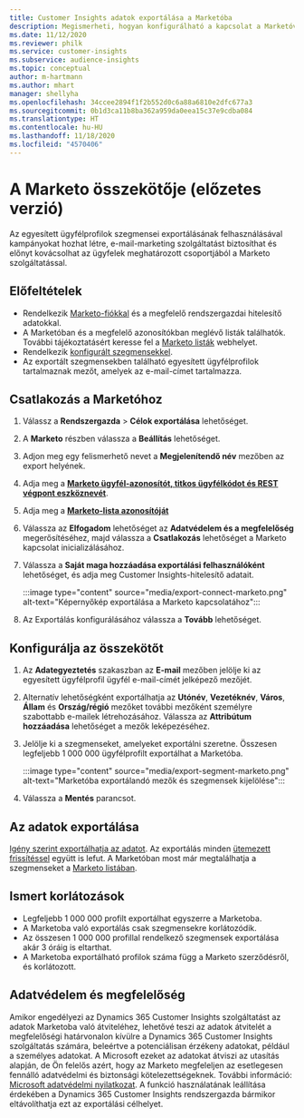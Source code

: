 ```yaml
---
title: Customer Insights adatok exportálása a Marketóba
description: Megismerheti, hogyan konfigurálható a kapcsolat a Marketóval.
ms.date: 11/12/2020
ms.reviewer: philk
ms.service: customer-insights
ms.subservice: audience-insights
ms.topic: conceptual
author: m-hartmann
ms.author: mhart
manager: shellyha
ms.openlocfilehash: 34ccee2894f1f2b552d0c6a88a6810e2dfc677a3
ms.sourcegitcommit: 0b1d3ca11b8ba362a959da0eea15c37e9cdba084
ms.translationtype: HT
ms.contentlocale: hu-HU
ms.lasthandoff: 11/18/2020
ms.locfileid: "4570406"
---
```

# <a name="connector-for-marketo-preview"></a>A Marketo összekötője (előzetes verzió)

Az egyesített ügyfélprofilok szegmensei exportálásának felhasználásával kampányokat hozhat létre, e-mail-marketing szolgáltatást biztosíthat és előnyt kovácsolhat az ügyfelek meghatározott csoportjából a Marketo szolgáltatással.

## <a name="prerequisites"></a>Előfeltételek

-   Rendelkezik [Marketo-fiókkal](https://login.marketo.com/) és a megfelelő rendszergazdai hitelesítő adatokkal.
-   A Marketóban és a megfelelő azonosítókban meglévő listák találhatók. További tájékoztatásért keresse fel a [Marketo listák](https://docs.marketo.com/display/public/DOCS/Understanding+Static+Lists) webhelyet.
-   Rendelkezik [konfigurált szegmensekkel](segments.md).
-   Az exportált szegmensekben található egyesített ügyfélprofilok tartalmaznak mezőt, amelyek az e-mail-címet tartalmazza.

## <a name="connect-to-marketo"></a>Csatlakozás a Marketóhoz

1. Válassz a **Rendszergazda** > **Célok exportálása** lehetőséget.

1. A **Marketo** részben válassza a **Beállítás** lehetőséget.

1. Adjon meg egy felismerhető nevet a **Megjelenítendő név** mezőben az export helyének.

1. Adja meg a **[Marketo ügyfél-azonosítót, titkos ügyfélkódot és REST végpont eszköznevét](https://developers.marketo.com/rest-api/authentication/)**.

1. Adja meg a **[Marketo-lista azonosítóját](https://docs.marketo.com/display/public/DOCS/Understanding+Static+Lists)** 

1. Válassza az **Elfogadom** lehetőséget az **Adatvédelem és a megfelelőség** megerősítéséhez, majd válassza a **Csatlakozás** lehetőséget a Marketo kapcsolat inicializálásához.

1. Válassza a **Saját maga hozzáadása exportálási felhasználóként** lehetőséget, és adja meg Customer Insights-hitelesítő adatait.

   :::image type="content" source="media/export-connect-marketo.png" alt-text="Képernyőkép exportálása a Marketo kapcsolatához":::

1. Az Exportálás konfigurálásához válassza a **Tovább** lehetőséget.

## <a name="configure-the-connector"></a>Konfigurálja az összekötőt

1. Az **Adategyeztetés** szakaszban az **E-mail** mezőben jelölje ki az egyesített ügyfélprofil ügyfél e-mail-címét jelképező mezőjét. 

1. Alternatív lehetőségként exportálhatja az **Utónév**, **Vezetéknév**, **Város**, **Állam** és **Ország/régió** mezőket további mezőként személyre szabottabb e-mailek létrehozásához. Válassza az **Attribútum hozzáadása** lehetőséget a mezők leképezéséhez.

1. Jelölje ki a szegmenseket, amelyeket exportálni szeretne. Összesen legfeljebb 1 000 000 ügyfélprofilt exportálhat a Marketóba.

   :::image type="content" source="media/export-segment-marketo.png" alt-text="Marketóba exportálandó mezők és szegmensek kijelölése":::

1. Válassza a **Mentés** parancsot.

## <a name="export-the-data"></a>Az adatok exportálása

[Igény szerint exportálhatja az adatot](export-destinations.md). Az exportálás minden [ütemezett frissítéssel](system.md#schedule-tab) együtt is lefut. A Marketóban most már megtalálhatja a szegmenseket a [Marketo listában](ttps://docs.marketo.com/display/public/DOCS/Understanding+Static+Lists).

## <a name="known-limitations"></a>Ismert korlátozások

- Legfeljebb 1 000 000 profilt exportálhat egyszerre a Marketoba.
- A Marketoba való exportálás csak szegmensekre korlátozódik.
- Az összesen 1 000 000 profillal rendelkező szegmensek exportálása akár 3 óráig is eltarthat. 
- A Marketoba exportálható profilok száma függ a Marketo szerződésről, és korlátozott.

## <a name="data-privacy-and-compliance"></a>Adatvédelem és megfelelőség

Amikor engedélyezi az Dynamics 365 Customer Insights szolgáltatást az adatok Marketoba való átviteléhez, lehetővé teszi az adatok átvitelét a megfelelőségi határvonalon kívülre a Dynamics 365 Customer Insights szolgáltatás számára, beleértve a potenciálisan érzékeny adatokat, például a személyes adatokat. A Microsoft ezeket az adatokat átviszi az utasítás alapján, de Ön felelős azért, hogy az Marketo megfeleljen az esetlegesen fennálló adatvédelmi és biztonsági kötelezettségeknek. További információ: [Microsoft adatvédelmi nyilatkozat](https://go.microsoft.com/fwlink/?linkid=396732).
A funkció használatának leállítása érdekében a Dynamics 365 Customer Insights rendszergazda bármikor eltávolíthatja ezt az exportálási célhelyet.
